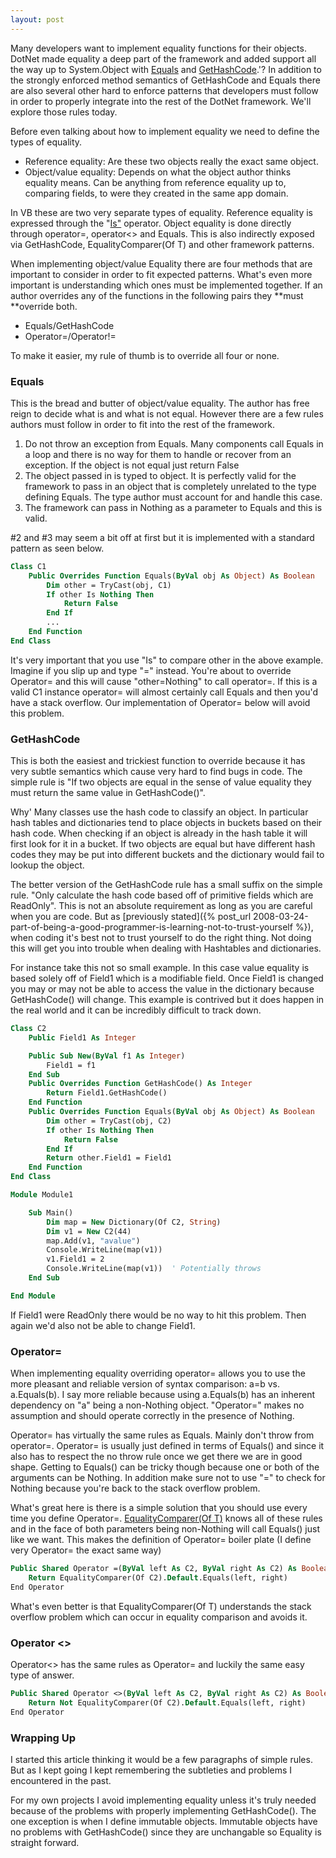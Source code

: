 ```yaml
---
layout: post
---
```

Many developers want to implement equality functions for their objects.  DotNet made equality a deep part of the framework and added support all the way up to System.Object with [Equals](http://msdn2.microsoft.com/en-us/library/bsc2ak47.aspx) and [GetHashCode](http://msdn2.microsoft.com/en-us/library/system.object.gethashcode.aspx).'? In addition to the strongly enforced method semantics of GetHashCode and Equals there are also several other hard to enforce patterns that developers must follow in order to properly integrate into the rest of the DotNet framework. We'll explore those rules today.

Before even talking about how to implement equality we need to define the types of equality.

  * Reference equality: Are these two objects really the exact same object.
  * Object/value equality: Depends on what the object author thinks equality means. Can be anything from reference equality up to, comparing fields, to were they created in the same app domain. 

In VB these are two very separate types of equality. Reference equality is expressed through the "[Is"](http://msdn2.microsoft.com/en-us/library/kb136x1y\(VS.80\).aspx) operator. Object equality is done directly through operator=, operator<> and Equals. This is also indirectly exposed via GetHashCode, EqualityComparer(Of T) and other framework patterns.

When implementing object/value Equality there are four methods that are important to consider in order to fit expected patterns. What's even more important is understanding which ones must be implemented together. If an author overrides any of the functions in the following pairs they **must **override both.

  * Equals/GetHashCode
  * Operator=/Operator!=

To make it easier, my rule of thumb is to override all four or none.

### Equals

This is the bread and butter of object/value equality. The author has free reign to decide what is and what is not equal. However there are a few rules authors must follow in order to fit into the rest of the framework.  

  1. Do not throw an exception from Equals. Many components call Equals in a loop and there is no way for them to handle or recover from an exception. If the object is not equal just return False 
  2. The object passed in is typed to object. It is perfectly valid for the framework to pass in an object that is completely unrelated to the type defining Equals. The type author must account for and handle this case. 
  3. The framework can pass in Nothing as a parameter to Equals and this is valid.

#2 and #3 may seem a bit off at first but it is implemented with a standard pattern as seen below.

``` vb
Class C1
    Public Overrides Function Equals(ByVal obj As Object) As Boolean
        Dim other = TryCast(obj, C1)
        If other Is Nothing Then
            Return False
        End If
        ...
    End Function
End Class
```

It's very important that you use "Is" to compare other in the above example.  Imagine if you slip up and type "=" instead. You're about to override Operator= and this will cause "other=Nothing" to call operator=. If this is a valid C1 instance operator= will almost certainly call Equals and then you'd have a stack overflow. Our implementation of Operator= below will avoid this problem.

### GetHashCode

This is both the easiest and trickiest function to override because it has very subtle semantics which cause very hard to find bugs in code. The simple rule is "If two objects are equal in the sense of value equality they must return the same value in GetHashCode()".  

Why' Many classes use the hash code to classify an object. In particular hash tables and dictionaries tend to place objects in buckets based on their hash code. When checking if an object is already in the hash table it will first look for it in a bucket. If two objects are equal but have different hash codes they may be put into different buckets and the dictionary would fail to lookup the object.

The better version of the GetHashCode rule has a small suffix on the simple rule. "Only calculate the hash code based off of primitive fields which are ReadOnly". This is not an absolute requirement as long as you are careful when you are code. But as [previously stated]({% post_url 2008-03-24-part-of-being-a-good-programmer-is-learning-not-to-trust-yourself %}), when coding it's best not to trust yourself to do the right thing. Not doing this will get you into trouble when dealing with Hashtables and dictionaries.

For instance take this not so small example. In this case value equality is based solely off of Field1 which is a modifiable field. Once Field1 is changed you may or may not be able to access the value in the dictionary because GetHashCode() will change. This example is contrived but it does happen in the real world and it can be incredibly difficult to track down.

``` vb
Class C2
    Public Field1 As Integer

    Public Sub New(ByVal f1 As Integer)
        Field1 = f1
    End Sub
    Public Overrides Function GetHashCode() As Integer
        Return Field1.GetHashCode()
    End Function
    Public Overrides Function Equals(ByVal obj As Object) As Boolean
        Dim other = TryCast(obj, C2)
        If other Is Nothing Then
            Return False
        End If
        Return other.Field1 = Field1
    End Function
End Class

Module Module1

    Sub Main()
        Dim map = New Dictionary(Of C2, String)
        Dim v1 = New C2(44)
        map.Add(v1, "avalue")
        Console.WriteLine(map(v1))
        v1.Field1 = 2
        Console.WriteLine(map(v1))  ' Potentially throws
    End Sub

End Module
```
    

If Field1 were ReadOnly there would be no way to hit this problem. Then again we'd also not be able to change Field1.

### Operator=

When implementing equality overriding operator= allows you to use the more pleasant and reliable version of syntax comparison: a=b vs. a.Equals(b). I say more reliable because using a.Equals(b) has an inherent dependency on "a" being a non-Nothing object. "Operator=" makes no assumption and should operate correctly in the presence of Nothing.

Operator= has virtually the same rules as Equals. Mainly don't throw from operator=. Operator= is usually just defined in terms of Equals() and since it also has to respect the no throw rule once we get there we are in good shape. Getting to Equals() can be tricky though because one or both of the arguments can be Nothing. In addition make sure not to use "=" to check for Nothing because you're back to the stack overflow problem.  

What's great here is there is a simple solution that you should use every time you define Operator=. [EqualityComparer(Of T)](http://msdn2.microsoft.com/en-us/library/ms132123.aspx) knows all of these rules and in the face of both parameters being non-Nothing will call Equals() just like we want. This makes the definition of Operator= boiler plate (I define very Operator= the exact same way)

``` vb
Public Shared Operator =(ByVal left As C2, ByVal right As C2) As Boolean
    Return EqualityComparer(Of C2).Default.Equals(left, right)
End Operator
```

What's even better is that EqualityComparer(Of T) understands the stack overflow problem which can occur in equality comparison and avoids it.

### Operator <>

Operator<> has the same rules as Operator= and luckily the same easy type of answer.

``` vb
Public Shared Operator <>(ByVal left As C2, ByVal right As C2) As Boolean
    Return Not EqualityComparer(Of C2).Default.Equals(left, right)
End Operator
```

### Wrapping Up

I started this article thinking it would be a few paragraphs of simple rules.  But as I kept going I kept remembering the subtleties and problems I encountered in the past.

For my own projects I avoid implementing equality unless it's truly needed because of the problems with properly implementing GetHashCode(). The one exception is when I define immutable objects. Immutable objects have no problems with GetHashCode() since they are unchangable so Equality is straight forward.

